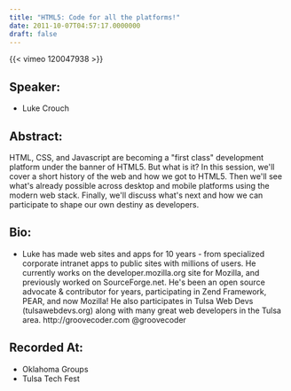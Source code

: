 ```yaml
---
title: "HTML5: Code for all the platforms!"
date: 2011-10-07T04:57:17.0000000
draft: false
---
```


{{< vimeo 120047938 >}}

## Speaker:

 - Luke Crouch

## Abstract:

<p>HTML, CSS, and Javascript are becoming a "first class" development platform under the banner of HTML5. But what is it? In this session, we'll cover a short history of the web and how we got to HTML5. Then we'll see what's already possible across desktop and mobile platforms using the modern web stack. Finally, we'll discuss what's next and how we can participate to shape our own destiny as developers.</p>

## Bio:

 - <p>Luke has made web sites and apps for 10 years - from specialized corporate intranet apps to public sites with millions of users. He currently works on the developer.mozilla.org site for Mozilla, and previously worked on SourceForge.net. He's been an open source advocate &amp; contributor for years, participating in Zend Framework, PEAR, and now Mozilla! He also participates in Tulsa Web Devs (tulsawebdevs.org) along with many great web developers in the Tulsa area. http://groovecoder.com @groovecoder</p>

## Recorded At:

 - Oklahoma Groups
 - Tulsa Tech Fest


